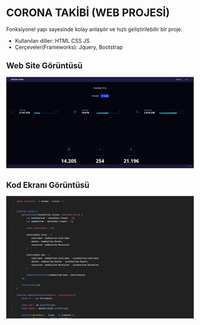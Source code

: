 # CORONA TAKİBİ (WEB PROJESİ)
Fonksiyonel yapı sayesinde kolay anlaşılır ve hızlı geliştirilebilir bir proje.
<br>
* Kullanılan diller: HTML CSS JS
* Çerçeveler(Frameworks): Jquery, Bootstrap

## Web Site Görüntüsü
![corona-takibi-web](https://github.com/emircan-sahin/corona-takibi/blob/main/screenshots/corona-screenshot.png?raw=true)

## Kod Ekranı Görüntüsü
![corona-takibi-kod](https://github.com/emircan-sahin/corona-takibi/blob/main/screenshots/code-screenshot.png?raw=true)
